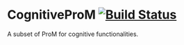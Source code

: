 # CognitiveProM [![Build Status](https://travis-ci.org/delas/CognitiveProM.svg?branch=master)](https://travis-ci.org/delas/CognitiveProM)

A subset of ProM for cognitive functionalities.
